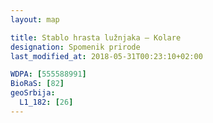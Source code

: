```yaml
---
layout: map

title: Stablo hrasta lužnjaka – Kolare
designation: Spomenik prirode
last_modified_at: 2018-05-31T00:23:10+02:00

WDPA: [555588991]
BioRaS: [82]
geoSrbija:
  L1_182: [26]
---
```

